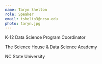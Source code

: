```yaml
---
name: Taryn Shelton
role: Speaker
email: tshelto3@ncsu.edu
photo: taryn.jpg
---
```

K-12 Data Science Program Coordinator

The Science House & Data Science Academy

NC State University
